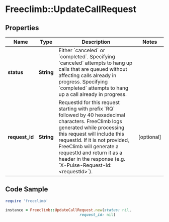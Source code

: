 # Freeclimb::UpdateCallRequest

## Properties

Name | Type | Description | Notes
------------ | ------------- | ------------- | -------------
**status** | **String** | Either &#x60;canceled&#x60; or &#x60;completed&#x60;.  Specifying &#x60;canceled&#x60; attempts to hang up calls that are queued without affecting calls already in progress. Specifying &#x60;completed&#x60; attempts to hang up a call already in progress. | 
**request_id** | **String** | RequestId for this request starting with prefix &#x60;RQ&#x60; followed by 40 hexadecimal characters. FreeClimb logs generated while processing this request will include this requestId. If it is not provided, FreeClimb will generate a requestId and return it as a header in the response (e.g. &#x60;X-Pulse-Request-Id: &lt;requestId&gt;&#x60;). | [optional] 

## Code Sample

```ruby
require 'freeclimb'

instance = Freeclimb::UpdateCallRequest.new(status: nil,
                                 request_id: nil)
```


